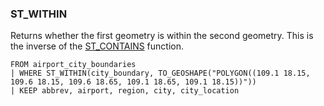 <!--
This is generated by ESQL’s AbstractFunctionTestCase. Do no edit it. See ../README.md for how to regenerate it.
-->

### ST_WITHIN
Returns whether the first geometry is within the second geometry.
This is the inverse of the [ST_CONTAINS](https://www.elastic.co/docs/reference/elasticsearch/query-languages/esql/esql-functions-operators.md#esql-st_contains) function.

```
FROM airport_city_boundaries
| WHERE ST_WITHIN(city_boundary, TO_GEOSHAPE("POLYGON((109.1 18.15, 109.6 18.15, 109.6 18.65, 109.1 18.65, 109.1 18.15))"))
| KEEP abbrev, airport, region, city, city_location
```
